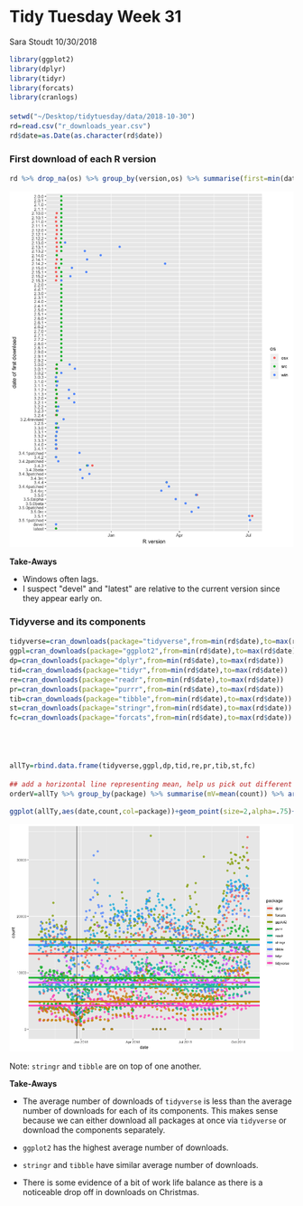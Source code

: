 Tidy Tuesday Week 31
================
Sara Stoudt
10/30/2018

<style>
  .superbigimage{
      overflow-x:scroll;
      white-space: nowrap;
  }

  .superbigimage img{
     max-width: none;
  }

/* https://stackoverflow.com/questions/52448104/how-to-add-horizontal-scroll-bar-for-a-ggplot-plot-in-rmarkdown-html*/
</style>
``` r
library(ggplot2)
library(dplyr)
library(tidyr)
library(forcats)
library(cranlogs)

setwd("~/Desktop/tidytuesday/data/2018-10-30")
rd=read.csv("r_downloads_year.csv")
rd$date=as.Date(as.character(rd$date))
```

### First download of each R version

``` r
rd %>% drop_na(os) %>% group_by(version,os) %>% summarise(first=min(date)) %>% ggplot(.,aes(fct_rev(version),as.Date(first),col=os))+ geom_point()+coord_flip()+xlab("date of first download")+ylab("R version")
```

![](RInstallExplore_files/figure-markdown_github/unnamed-chunk-2-1.png)

**Take-Aways**

-   Windows often lags.
-   I suspect "devel" and "latest" are relative to the current version since they appear early on.

### Tidyverse and its components

``` r
tidyverse=cran_downloads(package="tidyverse",from=min(rd$date),to=max(rd$date))
ggpl=cran_downloads(package="ggplot2",from=min(rd$date),to=max(rd$date))
dp=cran_downloads(package="dplyr",from=min(rd$date),to=max(rd$date))
tid=cran_downloads(package="tidyr",from=min(rd$date),to=max(rd$date))
re=cran_downloads(package="readr",from=min(rd$date),to=max(rd$date))
pr=cran_downloads(package="purrr",from=min(rd$date),to=max(rd$date))
tib=cran_downloads(package="tibble",from=min(rd$date),to=max(rd$date))
st=cran_downloads(package="stringr",from=min(rd$date),to=max(rd$date))
fc=cran_downloads(package="forcats",from=min(rd$date),to=max(rd$date))




allTy=rbind.data.frame(tidyverse,ggpl,dp,tid,re,pr,tib,st,fc)

## add a horizontal line representing mean, help us pick out different colors
orderV=allTy %>% group_by(package) %>% summarise(mV=mean(count)) %>% arrange(mV)
```

``` r
ggplot(allTy,aes(date,count,col=package))+geom_point(size=2,alpha=.75)+geom_hline(data=orderV,aes(yintercept=mV,col=package),lwd=2,lty=c(rep(1,7),2,1))+geom_vline(aes(xintercept=as.Date("2017-12-25")))
```

![](RInstallExplore_files/figure-markdown_github/unnamed-chunk-4-1.png)

Note: `stringr` and `tibble` are on top of one another.

**Take-Aways**

-   The average number of downloads of `tidyverse` is less than the average number of downloads for each of its components. This makes sense because we can either download all packages at once via `tidyverse` or download the components separately.

-   `ggplot2` has the highest average number of downloads.

-   `stringr` and `tibble` have similar average number of downloads.

-   There is some evidence of a bit of work life balance as there is a noticeable drop off in downloads on Christmas.
